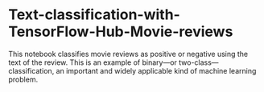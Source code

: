 # Text-classification-with-TensorFlow-Hub-Movie-reviews
This notebook classifies movie reviews as positive or negative using the text of the review. This is an example of binary—or two-class—classification, an important and widely applicable kind of machine learning problem.
